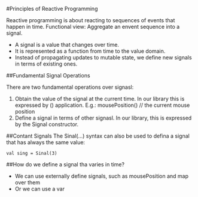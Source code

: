 #Principles of Reactive Programming

Reactive programming is about reacting to sequences of events that happen in time.
Functional view: Aggregate an envent sequence into a signal.
- A signal is a value that changes over time.
- It is represented as a function from time to the value domain.
- Instead of propagating updates to mutable state, we define new signals in terms of existing ones.

##Fundamental Signal Operations

There are two fundamental operations over signasl:
1. Obtain the value of the signal at the current time. In our library this is expressed by () application. E.g.: mousePosition() // the current mouse position
2. Define a signal in terms of other signasl. In our library, this is expressed by the Signal constructor.

##Contant Signals
The Sinal(...) syntax can also be used to defina a signal that has always the same value:
```
val sing = Sinal(3)
```

##How do we define a signal tha varies in time?
 - We can use externally define signals, such as mousePosition and map over them
 - Or we can use a var


